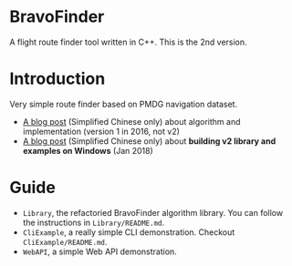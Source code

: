 # BravoFinder
A flight route finder tool written in C++. This is the 2nd version.

# Introduction
Very simple route finder based on PMDG navigation dataset.

 - [A blog post](https://bokjan.com/2016/08/bravo-route-finder.html) (Simplified Chinese only) about algorithm and implementation (version 1 in 2016, not v2)  
 - [A blog post](https://bokjan.com/2018/01/build-bravofinder-on-windows.html) (Simplified Chinese only) about **building v2 library and examples on Windows** (Jan 2018)

# Guide

- `Library`, the refactoried BravoFinder algorithm library. You can follow the instructions in `Library/README.md`.
- `CliExample`, a really simple CLI demonstration. Checkout `CliExample/README.md`.
- `WebAPI`, a simple Web API demonstration.

